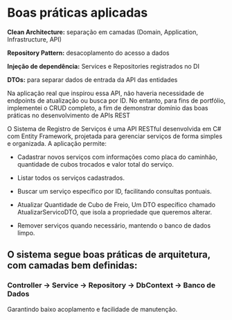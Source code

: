 # Boas práticas aplicadas

**Clean Architecture:** separação em camadas (Domain, Application, Infrastructure, API)

**Repository Pattern:** desacoplamento do acesso a dados

**Injeção de dependência:** Services e Repositories registrados no DI

**DTOs:** para separar dados de entrada da API das entidades

Na aplicação real que inspirou essa API, não haveria necessidade de endpoints de atualização ou busca por ID. 
No entanto, para fins de portfólio, implementei o CRUD completo, a fim de demonstrar domínio das boas práticas no desenvolvimento de APIs REST

O Sistema de Registro de Serviços é uma API RESTful desenvolvida em C# com Entity Framework, projetada para gerenciar serviços de forma simples e organizada. A aplicação permite:
 - Cadastrar novos serviços com informações como placa do caminhão, quantidade de cubos trocados e valor total do serviço.

 - Listar todos os serviços cadastrados.

 - Buscar um serviço específico por ID, facilitando consultas pontuais.

 - Atualizar Quantidade de Cubo de Freio, Um DTO específico chamado AtualizarServicoDTO, que isola a propriedade que queremos alterar.

 - Remover serviços quando necessário, mantendo o banco de dados limpo.

## O sistema segue boas práticas de arquitetura, com camadas bem definidas: 

### Controller → Service → Repository → DbContext → Banco de Dados

Garantindo baixo acoplamento e facilidade de manutenção.

